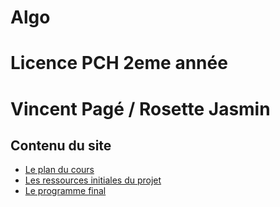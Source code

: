 # Algo
# Licence PCH 2eme année
# Vincent Pagé / Rosette Jasmin

## Contenu du site

- [Le plan du cours](Cours/cours.md)
- [Les ressources initiales du projet](Sources/tuto.zip)
- [Le programme final](Sources/final.py)
